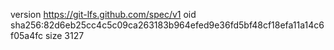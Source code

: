 version https://git-lfs.github.com/spec/v1
oid sha256:82d6eb25cc4c5c09ca263183b964efed9e36fd5bf48cf18efa11a14c6f05a4fc
size 3127
